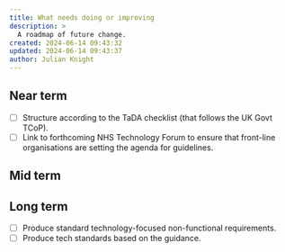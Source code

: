 ```yaml
---
title: What needs doing or improving
description: >
  A roadmap of future change.
created: 2024-06-14 09:43:32
updated: 2024-06-14 09:43:37
author: Julian Knight
---
```


## Near term

* [ ] Structure according to the TaDA checklist (that follows the UK Govt TCoP).
* [ ] Link to forthcoming NHS Technology Forum to ensure that front-line organisations are setting the agenda for guidelines.

## Mid term

## Long term

* [ ] Produce standard technology-focused non-functional requirements.
* [ ] Produce tech standards based on the guidance.
